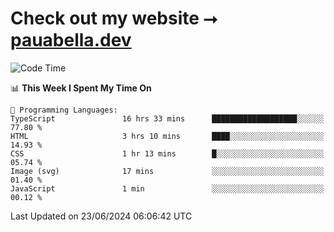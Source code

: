 # Check out my website ⭢ [pauabella.dev](https://pauabella.dev)

<!--START_SECTION:waka-->
![Code Time](http://img.shields.io/badge/Code%20Time-3%2C490%20hrs%2017%20mins-blue)

📊 **This Week I Spent My Time On** 

```text
💬 Programming Languages: 
TypeScript               16 hrs 33 mins      ███████████████████░░░░░░   77.80 % 
HTML                     3 hrs 10 mins       ████░░░░░░░░░░░░░░░░░░░░░   14.93 % 
CSS                      1 hr 13 mins        █░░░░░░░░░░░░░░░░░░░░░░░░   05.74 % 
Image (svg)              17 mins             ░░░░░░░░░░░░░░░░░░░░░░░░░   01.40 % 
JavaScript               1 min               ░░░░░░░░░░░░░░░░░░░░░░░░░   00.12 % 
```


 Last Updated on 23/06/2024 06:06:42 UTC
<!--END_SECTION:waka-->

